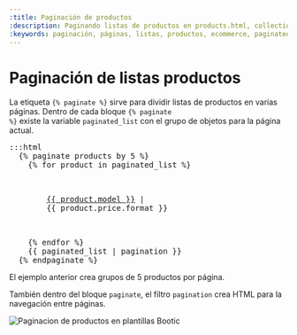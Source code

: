 ```yaml
---
:title: Paginación de productos
:description: Paginando listas de productos en products.html, collection.html y otras plantillas
:keywords: paginación, páginas, listas, productos, ecommerce, paginated_list, paginate, pagination, endpaginate
---
```


# Paginación de listas productos

La etiqueta <code>{% paginate %}</code> sirve para dividir listas de productos en varias páginas. Dentro de cada bloque <code>{% paginate %}</code> existe la variable <code>paginated_list</code> con el grupo de objetos para la página actual.

<pre>:::html
  {% paginate products by 5 %}
    {% for product in paginated_list %}
      <p>
        <a href="{{ product.url }}">{{ product.model }}</a> |
        <span class="price">{{ product.price.format }}</span>
      </p>
    {% endfor %}
    {{ paginated_list | pagination }}
  {% endpaginate %}
</pre>

El ejemplo anterior crea grupos de 5 productos por página.

También dentro del bloque <code>paginate</code>, el filtro <code>pagination</code> crea HTML para la navegación entre páginas.

<img src="/img/themes/pagination1.png" alt="Paginacion de productos en plantillas Bootic" />
